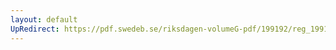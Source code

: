 ```yaml
---
layout: default
UpRedirect: https://pdf.swedeb.se/riksdagen-volumeG-pdf/199192/reg_199192_KU/reg_199192_KU_0015.pdf
---
```

